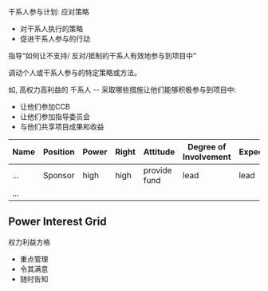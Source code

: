 
干系人参与计划: 应对策略
- 对干系人执行的策略
- 促进干系人参与的行动

指导“如何让不支持/ 反对/抵制的干系人有效地参与到项目中”

调动个人或干系人参与的特定策略或方法。

如, 高权力高利益的 千系人 -- 采取哪些措施让他们能够积极参与到项目中:
- 让他们参加CCB
- 让他们参加指导委员会
- 与他们共享项目成果和收益


| Name | Position | Power | Right | Attitude | Degree of Involvement | Expected | Strategy |
| --- | --- | --- | --- | --- | --- | --- | --- |
| ... | Sponsor | high | high | provide fund | lead | lead | report to |
| ... |  |  |  |  |  |  |  |

## Power Interest Grid
权力利益方格
- 重点管理
- 令其满意
- 随时告知
